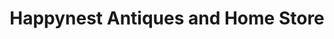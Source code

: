 ---
title: "Happynest Antiques and Home Store"
url: /halifax/happynest-antiques-and-home-store/
shop: gift
---